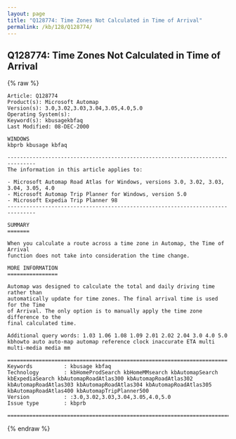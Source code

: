 ```yaml
---
layout: page
title: "Q128774: Time Zones Not Calculated in Time of Arrival"
permalink: /kb/128/Q128774/
---
```


## Q128774: Time Zones Not Calculated in Time of Arrival

{% raw %}

	Article: Q128774
	Product(s): Microsoft Automap
	Version(s): 3.0,3.02,3.03,3.04,3.05,4.0,5.0
	Operating System(s): 
	Keyword(s): kbusagekbfaq
	Last Modified: 08-DEC-2000
	
	WINDOWS 
	kbprb kbusage kbfaq
	
	-------------------------------------------------------------------------------
	The information in this article applies to:
	
	- Microsoft Automap Road Atlas for Windows, versions 3.0, 3.02, 3.03, 3.04, 3.05, 4.0 
	- Microsoft Automap Trip Planner for Windows, version 5.0 
	- Microsoft Expedia Trip Planner 98 
	-------------------------------------------------------------------------------
	
	SUMMARY
	=======
	
	When you calculate a route across a time zone in Automap, the Time of Arrival
	function does not take into consideration the time change.
	
	MORE INFORMATION
	================
	
	Automap was designed to calculate the total and daily driving time rather than
	automatically update for time zones. The final arrival time is used for the Time
	of Arrival. The only option is to manually apply the time zone difference to the
	final calculated time.
	
	Additional query words: 1.03 1.06 1.08 1.09 2.01 2.02 2.04 3.0 4.0 5.0 kbhowto auto auto-map automap reference clock inaccurate ETA multi multi-media media mm
	
	======================================================================
	Keywords          : kbusage kbfaq
	Technology        : kbHomeProdSearch kbHomeMMsearch kbAutomapSearch kbExpediaSearch kbAutomapRoadAtlas300 kbAutomapRoadAtlas302 kbAutomapRoadAtlas303 kbAutomapRoadAtlas304 kbAutomapRoadAtlas305 kbAutomapRoadAtlas400 kbAutomapTripPlanner500
	Version           : :3.0,3.02,3.03,3.04,3.05,4.0,5.0
	Issue type        : kbprb
	
	=============================================================================
	

{% endraw %}
